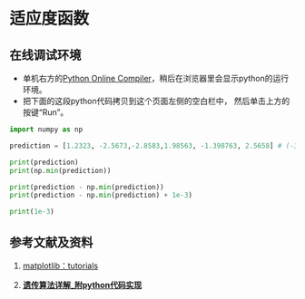 # 适应度函数

## 在线调试环境

- 单机右方的[Python Online Compiler](https://trinket.io/python3/a5bd54189b)，稍后在浏览器里会显示python的运行环境。
- 把下面的这段python代码拷贝到这个页面左侧的空白栏中， 然后单击上方的按键“Run”。

```python
import numpy as np

prediction = [1.2323, -2.5673,-2.8583,1.98563, -1.398763, 2.5658] # (-3,3)

print(prediction)
print(np.min(prediction))

print(prediction - np.min(prediction))   
print(prediction - np.min(prediction) + 1e-3)

print(1e-3)
```

## 参考文献及资料

1. [matplotlib：tutorials](https://matplotlib.org/tutorials/index.html)

2. [**遗传算法详解_附python代码实现**](https://blog.csdn.net/ha_ha_ha233/article/details/91364937)

